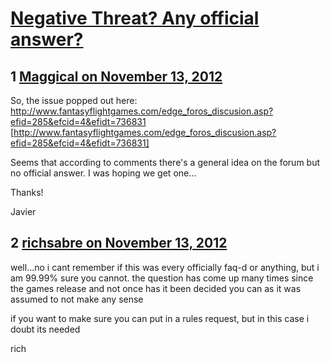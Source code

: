 # [Negative Threat? Any official answer?](https://community.fantasyflightgames.com/topic/74223-negative-threat-any-official-answer/)

## 1 [Maggical on November 13, 2012](https://community.fantasyflightgames.com/topic/74223-negative-threat-any-official-answer/?do=findComment&comment=722662)

So, the issue popped out here: http://www.fantasyflightgames.com/edge_foros_discusion.asp?efid=285&efcid=4&efidt=736831 [http://www.fantasyflightgames.com/edge_foros_discusion.asp?efid=285&efcid=4&efidt=736831]

Seems that according to comments there's a general idea on the forum but no official answer. I was hoping we get one…

Thanks!

Javier

## 2 [richsabre on November 13, 2012](https://community.fantasyflightgames.com/topic/74223-negative-threat-any-official-answer/?do=findComment&comment=722708)

well…no i cant remember if this was every officially faq-d or anything, but i am 99.99% sure you cannot. the question has come up many times since the games release and not once has it been decided you can as it was assumed to not make any sense

if you want to make sure you can put in a rules request, but in this case i doubt its needed

rich

